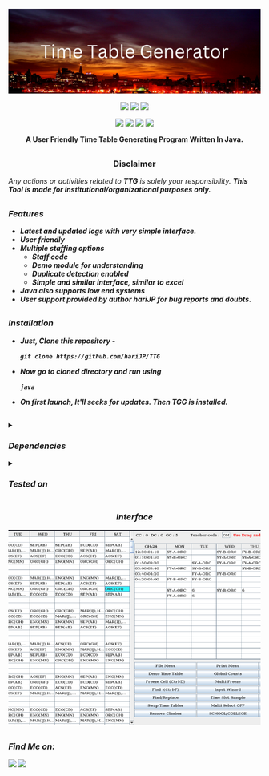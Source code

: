 <!-- TTG -->

<p align="center">
  <img src="TTG.png">
</p>

<p align="center">
  <img src="https://img.shields.io/badge/VERSION-1.0.1-green">
  <img src="https://img.shields.io/badge/LICENSE-GNU%20v3.0-orange">
  <img src="https://img.shields.io/badge/ISSUES-0%20OPEN-red">
  
</p>

<p align="center">
  <img src="https://img.shields.io/badge/Author-hariJP-blue">
  <img src="https://img.shields.io/badge/Open%20Source-yes-brightgreen">
  <img src="https://img.shields.io/badge/Maintained%3F-yes-9cf">
  <img src="https://img.shields.io/badge/Written%20In-java-blue">

</p>

<p align="center"><b>A User Friendly Time Table Generating Program Written In Java.</b></p>

##
<h3><p align="center">Disclaimer</p></h3>
<i>Any actions or activities related to <b>TTG</b> is solely your responsibility.
<b>This Tool is made for institutional/organizational purposes only.

##

### Features

- Latest and updated logs with very simple interface.
- User friendly
- Multiple staffing options
  - Staff code
  - Demo module for understanding
  - Duplicate detection enabled
  - Simple and similar interface, similar to excel 
- Java also supports low end systems 
- User support provided by author hariJP for bug reports and doubts.

##
### Installation

- Just, Clone this repository -
  ```
  git clone https://github.com/hariJP/TTG
  ```

- Now go to cloned directory and run using 
  ```
  java
  ```
  

- On first launch, It'll seeks for updates. Then ***TGG*** is installed.

##

##

<details>
  <summary><h3>Dependencies</h3></summary>

<b>TTG</b> requires following programs to run properly - 
- `git`
- `java`
- `jar or jre`

> All the dependencies will be installed automatically when you run **TGG** for the first time.


</details>

<details>
  <summary><h3>Tested on</h3></summary>

- **Kali**
- **Ubuntu**
- **Debian**
- **Arch**
- **Manjaro**
- **Fedora**
- **Windows**
</details>



##

<h3 align="center"><i>Interface</i></h3>
<p align="center">
<img src="interface.png"/>
</p>

##
### Find Me on:
<p align="left">
  <a href="https://www.instagram.com/hari.jayram" target="_blank"><img src="https://img.shields.io/badge/Socials-grey?style=for-the-badge&logo=linktree"></a>
  <a href="https://github.com/hariJP" target="_blank"><img src="https://img.shields.io/badge/Github-blue?style=for-the-badge&logo=github"></a>
</p>
